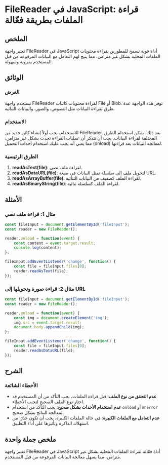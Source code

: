 <!--
Meta Description: # FileReader في JavaScript: قراءة الملفات بطريقة فعّالة ## الملخص تعتبر واجهة FileReader في JavaScript أداة قوية تسمح للمطورين بقراءة محتويات الملفات ...
Meta Keywords: file, const, fileinput, filereader, البيانات
-->

# FileReader في JavaScript: قراءة الملفات بطريقة فعّالة

## الملخص
تعتبر واجهة FileReader في JavaScript أداة قوية تسمح للمطورين بقراءة محتويات الملفات المحلية بشكل غير متزامن، مما يتيح لهم التعامل مع البيانات المرفوعة من قبل المستخدم بمرونة وسهولة.

## الوثائق
### الغرض
تستخدم واجهة FileReader لقراءة محتويات كائنات File أو Blob. توفر هذه الواجهة عدة طرق لقراءة البيانات مثل النصوص، والصور، والبيانات الثنائية.

### الاستخدام
للاستخدام، يجب أولاً إنشاء كائن جديد من FileReader. بعد ذلك، يمكن استخدام الطرق المختلفة لقراءة البيانات. يجب أن تتذكر أن عمليات القراءة تحدث بشكل غير متزامن، مما يعني أنه يجب عليك استخدام أحداث التحميل (onload) لمعالجة البيانات بعد قراءتها.

### الطرق الرئيسية
1. **readAsText(file)**: لقراءة ملف نصي.
2. **readAsDataURL(file)**: لتحويل ملف إلى سلسلة تمثل البيانات في صيغة URL.
3. **readAsArrayBuffer(file)**: لقراءة الملف كصفيف من البيانات الثنائية.
4. **readAsBinaryString(file)**: لقراءة الملف كسلسلة ثنائية.

## الأمثلة
### مثال 1: قراءة ملف نصي
```javascript
const fileInput = document.getElementById('fileInput');
const reader = new FileReader();

reader.onload = function(event) {
    const content = event.target.result;
    console.log(content);
};

fileInput.addEventListener('change', function() {
    const file = fileInput.files[0];
    reader.readAsText(file);
});
```

### مثال 2: قراءة صورة وتحويلها إلى URL
```javascript
const fileInput = document.getElementById('fileInput');
const reader = new FileReader();

reader.onload = function(event) {
    const img = document.createElement('img');
    img.src = event.target.result;
    document.body.appendChild(img);
};

fileInput.addEventListener('change', function() {
    const file = fileInput.files[0];
    reader.readAsDataURL(file);
});
```

## الشرح
### الأخطاء الشائعة
- **عدم التحقق من نوع الملف**: قبل قراءة الملفات، يجب التأكد من أن المستخدم قد اختار نوع الملف الصحيح لتجنب الأخطاء.
- **عدم استخدام الأحداث بشكل صحيح**: يجب التأكد من استخدام `onload` أو `onerror` لمعالجة النتائج بشكل صحيح.
- **عدم التعامل مع الملفات الكبيرة**: في حالة الملفات الكبيرة، يجب أن تكون حذرًا من استهلاك الذاكرة وتأثيرها على أداء التطبيق.

## ملخص جملة واحدة
تعتبر واجهة FileReader في JavaScript أداة فعّالة لقراءة الملفات المحلية بشكل غير متزامن، مما يسهل معالجة البيانات المرفوعة من قبل المستخدم.